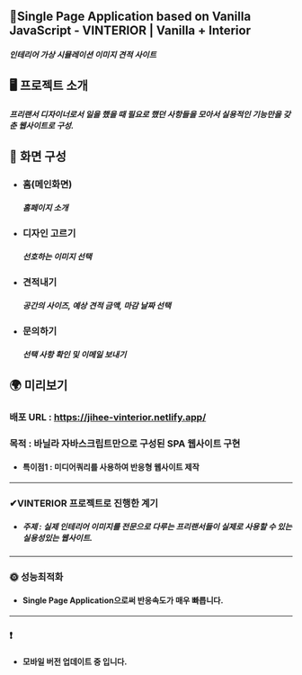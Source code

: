 ##  📍Single Page Application based on Vanilla JavaScript - VINTERIOR | Vanilla + Interior

##### 인테리어 가상 시뮬레이션 이미지 견적 사이트

## 🖥 프로젝트 소개

##### 프리랜서 디자이너로서 일을 했을 때 필요로 했던 사항들을 모아서 실용적인 기능만을 갖춘 웹사이트로 구성.


##  📄 화면 구성

- ### 홈(메인화면)</br>
    ##### 홈페이지 소개
    
- ### 디자인 고르기</br>
    ##### 선호하는 이미지 선택
    
- ### 견적내기</br>
    ##### 공간의 사이즈, 예상 견적 금액, 마감 날짜 선택
    
- ### 문의하기</br>
    ##### 선택 사항 확인 및 이메일 보내기

## 🌍 미리보기
### 배포 URL : https://jihee-vinterior.netlify.app/
 ###  목적 : 바닐라 자바스크립트만으로 구성된 SPA 웹사이트 구현
- ####  특이점1 : 미디어쿼리를 사용하여 반응형 웹사이트 제작

___

### ✔VINTERIOR 프로젝트로 진행한 계기
- ##### 주제 : 실제 인테리어 이미지를 전문으로 다루는 프리랜서들이 실제로 사용할 수 있는 실용성있는 웹사이트.


___

### 🌞 성능최적화
-  #### Single Page Application으로써 반응속도가 매우 빠릅니다.

___
### ❗ 
- #### 모바일 버전 업데이트 중 입니다.


